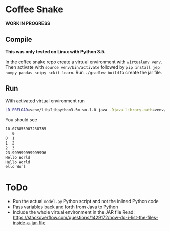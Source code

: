 # Coffee Snake

**WORK IN PROGRESS**

## Compile

**This was only tested on Linux with Python 3.5.**

In the coffee snake repo create a virtual environment with `virtualenv venv`. Then activate with `source venv/bin/activate`
followed by `pip install jep numpy pandas scipy sckit-learn`. Run `./gradlew build` to create the jar file.

## Run

With activated virtual environment run 

```bash
LD_PRELOAD=venv/lib/libpython3.5m.so.1.0 java -Djava.library.path=venv/lib/python3.5/site-packages/jep -jar build/libs/coffee-snake-1.0-SNAPSHOT.jar
```

You should see
```bash
10.078855907238735
   0
0  1
1  2
2  3
23.999999999999996
Hello World
Hello World
ello Worl
```

# ToDo
* Run the actual `model.py` Python script and not the inlined Python code
* Pass variables back and forth from Java to Python
* Include the whole virtual environment in the JAR file
  Read: https://stackoverflow.com/questions/1429172/how-do-i-list-the-files-inside-a-jar-file
    
